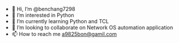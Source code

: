 - 👋 Hi, I’m @benchang7298
- 👀 I’m interested in Python
- 🌱 I’m currently learning Python and TCL
- 💞️ I’m looking to collaborate on Network OS automation application
- 📫 How to reach me a9825bon@gamil.com

<!---
benchang7298/benchang7298 is a ✨ special ✨ repository because its `README.md` (this file) appears on your GitHub profile.
You can click the Preview link to take a look at your changes.
--->
